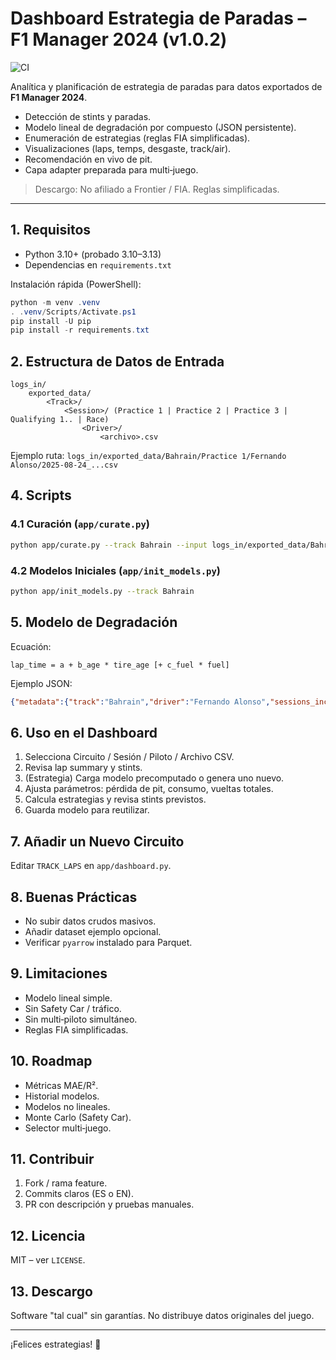 # Dashboard Estrategia de Paradas – F1 Manager 2024 (v1.0.2)

![CI](https://github.com/doski2/f1_pitstop/actions/workflows/ci.yml/badge.svg)

Analítica y planificación de estrategia de paradas para datos exportados de **F1 Manager 2024**.

- Detección de stints y paradas.
- Modelo lineal de degradación por compuesto (JSON persistente).
- Enumeración de estrategias (reglas FIA simplificadas).
- Visualizaciones (laps, temps, desgaste, track/air).
- Recomendación en vivo de pit.
- Capa adapter preparada para multi‑juego.

> Descargo: No afiliado a Frontier / FIA. Reglas simplificadas.

---
## 1. Requisitos

- Python 3.10+ (probado 3.10–3.13)
- Dependencias en `requirements.txt`

Instalación rápida (PowerShell):

```powershell
python -m venv .venv
. .venv/Scripts/Activate.ps1
pip install -U pip
pip install -r requirements.txt
```

## 2. Estructura de Datos de Entrada

```text
logs_in/
	exported_data/
		<Track>/
			<Session>/ (Practice 1 | Practice 2 | Practice 3 | Qualifying 1.. | Race)
				<Driver>/
					<archivo>.csv
```

Ejemplo ruta: `logs_in/exported_data/Bahrain/Practice 1/Fernando Alonso/2025-08-24_...csv`

## 4. Scripts

### 4.1 Curación (`app/curate.py`)

```bash
python app/curate.py --track Bahrain --input logs_in/exported_data/Bahrain --out curated/Bahrain
```

### 4.2 Modelos Iniciales (`app/init_models.py`)

```bash
python app/init_models.py --track Bahrain
```

## 5. Modelo de Degradación

Ecuación:

```text
lap_time = a + b_age * tire_age [+ c_fuel * fuel]
```

Ejemplo JSON:

```json
{"metadata":{"track":"Bahrain","driver":"Fernando Alonso","sessions_included":["Practice 1"],"fuel_used":true,"saved_at":"2025-08-25T14:33:10"},"models":{"Soft":[94.3,0.145],"Medium":[95.1,0.120,0.010]}}
```

## 6. Uso en el Dashboard

1. Selecciona Circuito / Sesión / Piloto / Archivo CSV.
2. Revisa lap summary y stints.
3. (Estrategia) Carga modelo precomputado o genera uno nuevo.
4. Ajusta parámetros: pérdida de pit, consumo, vueltas totales.
5. Calcula estrategias y revisa stints previstos.
6. Guarda modelo para reutilizar.

## 7. Añadir un Nuevo Circuito

Editar `TRACK_LAPS` en `app/dashboard.py`.

## 8. Buenas Prácticas

- No subir datos crudos masivos.
- Añadir dataset ejemplo opcional.
- Verificar `pyarrow` instalado para Parquet.

## 9. Limitaciones

- Modelo lineal simple.
- Sin Safety Car / tráfico.
- Sin multi‑piloto simultáneo.
- Reglas FIA simplificadas.

## 10. Roadmap

- Métricas MAE/R².
- Historial modelos.
- Modelos no lineales.
- Monte Carlo (Safety Car).
- Selector multi‑juego.

## 11. Contribuir

1. Fork / rama feature.
2. Commits claros (ES o EN).
3. PR con descripción y pruebas manuales.

## 12. Licencia

MIT – ver `LICENSE`.

## 13. Descargo

Software "tal cual" sin garantías. No distribuye datos originales del juego.

---
¡Felices estrategias! 🏁
